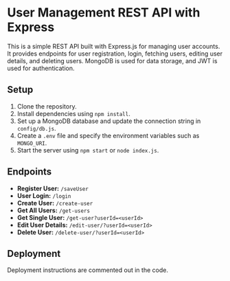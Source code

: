 # User Management REST API with Express

This is a simple REST API built with Express.js for managing user accounts. It provides endpoints for user registration, login, fetching users, editing user details, and deleting users. MongoDB is used for data storage, and JWT is used for authentication.

## Setup

1. Clone the repository.
2. Install dependencies using ````npm install````.
3. Set up a MongoDB database and update the connection string in ````config/db.js````.
4. Create a `.env` file and specify the environment variables such as ````MONGO_URI````.
5. Start the server using ````npm start```` or ````node index.js````.

## Endpoints

- **Register User:** `/saveUser`
- **User Login:** `/login`
- **Create User:** `/create-user`
- **Get All Users:** `/get-users`
- **Get Single User:** `/get-user?userId=<userId>`
- **Edit User Details:** `/edit-user/?userId=<userId>`
- **Delete User:** `/delete-user/?userId=<userId>`

## Deployment

Deployment instructions are commented out in the code.